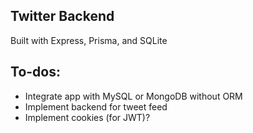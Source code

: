 ## Twitter Backend

Built with Express, Prisma, and SQLite

## To-dos:
- Integrate app with MySQL or MongoDB without ORM
- Implement backend for tweet feed
- Implement cookies (for JWT)?